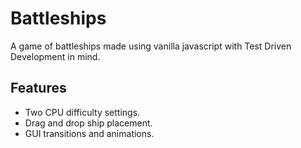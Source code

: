 # Battleships
A game of battleships made using vanilla javascript with Test Driven Development in mind.
## Features
* Two CPU difficulty settings.
* Drag and drop ship placement.
* GUI transitions and animations.
